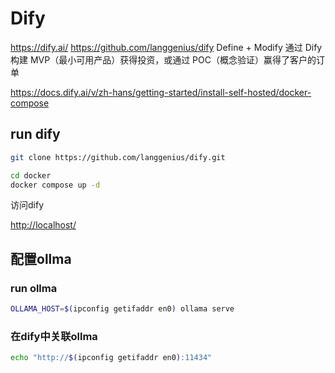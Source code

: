# Dify

<https://dify.ai/>
<https://github.com/langgenius/dify>
Define + Modify
通过 Dify 构建 MVP（最小可用产品）获得投资，或通过 POC（概念验证）赢得了客户的订单

<https://docs.dify.ai/v/zh-hans/getting-started/install-self-hosted/docker-compose>

## run dify

```sh
git clone https://github.com/langgenius/dify.git

cd docker
docker compose up -d
```

访问dify

<http://localhost/>

## 配置ollma

### run ollma

```sh
OLLAMA_HOST=$(ipconfig getifaddr en0) ollama serve
```

### 在dify中关联ollma

```sh
echo "http://$(ipconfig getifaddr en0):11434"
```

